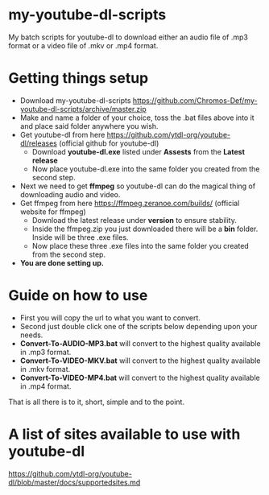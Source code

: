# my-youtube-dl-scripts
My batch scripts for youtube-dl to download either an audio file of .mp3 format or a video file of .mkv or .mp4 format.

# Getting things setup
- Download my-youtube-dl-scripts https://github.com/Chromos-Def/my-youtube-dl-scripts/archive/master.zip
- Make and name a folder of your choice, toss the .bat files above into it and place said folder anywhere you wish.
- Get youtube-dl from here https://github.com/ytdl-org/youtube-dl/releases (official github for youtube-dl)
     - Download **youtube-dl.exe** listed under **Assests** from the **Latest release**
     - Now place youtube-dl.exe into the same folder you created from the second step.
- Next we need to get **ffmpeg** so youtube-dl can do the magical thing of downloading audio and video.
- Get ffmpeg from here https://ffmpeg.zeranoe.com/builds/ (official website for ffmpeg)
     - Download the latest release under **version** to ensure stability.
     - Inside the ffmpeg.zip you just downloaded there will be a **bin** folder. Inside will be three .exe files.
     - Now place these three .exe files into the same folder you created from the second step.
- **You are done setting up.**

# Guide on how to use
- First you will copy the url to what you want to convert.
- Second just double click one of the scripts below depending upon your needs.
- **Convert-To-AUDIO-MP3.bat** will convert to the highest quality available in .mp3 format.
- **Convert-To-VIDEO-MKV.bat** will convert to the highest quality available in .mkv format.
- **Convert-To-VIDEO-MP4.bat** will convert to the highest quality available in .mp4 format.

That is all there is to it, short, simple and to the point.

# A list of sites available to use with youtube-dl
https://github.com/ytdl-org/youtube-dl/blob/master/docs/supportedsites.md
